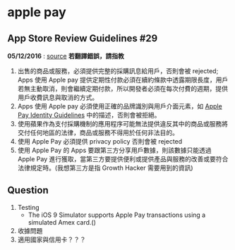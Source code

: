 # apple pay

## App Store Review Guidelines #29
**05/12/2016** : [source](https://developer.apple.com/app-store/review/guidelines/#apple-pay)
**若翻譯錯誤，請指教**

1. 出售的商品或服務，必須提供完整的採購訊息給用戶，否則會被 rejected; Apps 使用 Apple pay 提供定期性付款必須在續約條款中透露期限長度，用戶若無主動取消，則會繼續定期付款，所以開發者必須在每次付費的週期，提供用戶收費訊息與取消的方式。
2. Apps 使用 Apple pay 必須使用正確的品牌識別與用戶介面元素，如 [Apple Pay Identity Guidelines](https://developer.apple.com/apple-pay/Apple-Pay-Identity-Guidelines.pdf) 中的描述，否則會被拒絕。
3. 使用蘋果作為支付採購機制的應用程序可能無法提供違反其中的商品或服務將交付任何地區的法律，商品或服務不得用於任何非法目的。
4. 使用 Apple Pay 必須提供 privacy policy 否則會被 rejected
5. 使用 Apple Pay 的 Apps 要跟第三方分享用戶數據，則該數據只能透過 Apple Pay 進行獲取，當第三方要提供便利或提供產品與服務的改善或要符合法律規定時。(我想第三方是指 Growth Hacker 需要用到的資訊)

## Question
1. Testing
	- The iOS 9 Simulator supports Apple Pay transactions using a simulated Amex card.()
2. 收據問題
3. 適用國家與信用卡？？？